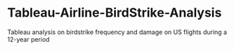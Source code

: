 # Tableau-Airline-BirdStrike-Analysis
Tableau analysis on birdstrike frequency and damage on US flights during a 12-year period
